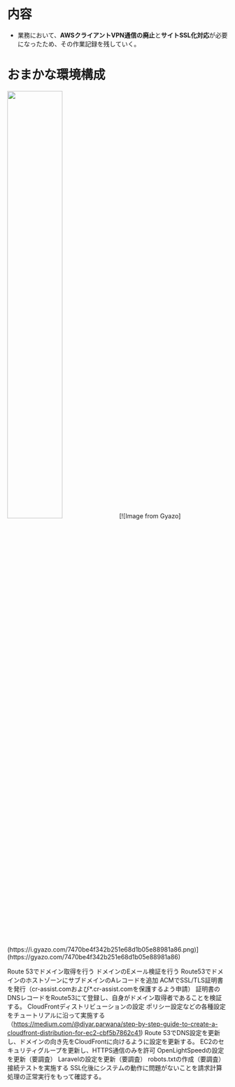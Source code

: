 # 内容

- 業務において、**AWSクライアントVPN通信の廃止**と**サイトSSL化対応**が必要になったため、その作業記録を残していく。

# おまかな環境構成
<img src="https://i.gyazo.com/7470be4f342b251e68d1b05e88981a86.png" width="50%" height="50%">
[![Image from Gyazo](https://i.gyazo.com/7470be4f342b251e68d1b05e88981a86.png)](https://gyazo.com/7470be4f342b251e68d1b05e88981a86)

Route 53でドメイン取得を行う
ドメインのEメール検証を行う
Route53でドメインのホストゾーンにサブドメインのAレコードを追加
 ACMでSSL/TLS証明書を発行（cr-assist.comおよび*.cr-assist.comを保護するよう申請）
証明書のDNSレコードをRoute53にて登録し、自身がドメイン取得者であることを検証する。
CloudFrontディストリビューションの設定
ポリシー設定などの各種設定をチュートリアルに沿って実施する（https://medium.com/@diyar.parwana/step-by-step-guide-to-create-a-cloudfront-distribution-for-ec2-cbf5b7862c41)
Route 53でDNS設定を更新し、ドメインの向き先をCloudFrontに向けるように設定を更新する。
EC2のセキュリティグループを更新し、HTTPS通信のみを許可
OpenLightSpeedの設定を更新（要調査）
Laravelの設定を更新（要調査）
robots.txtの作成（要調査）
接続テストを実施する
SSL化後にシステムの動作に問題がないことを請求計算処理の正常実行をもって確認する。
